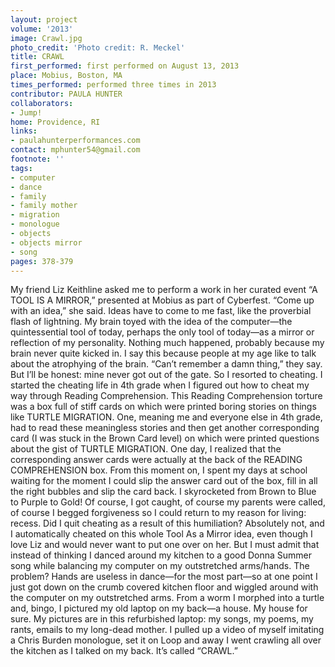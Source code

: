 ```yaml
---
layout: project
volume: '2013'
image: Crawl.jpg
photo_credit: 'Photo credit: R. Meckel'
title: CRAWL
first_performed: first performed on August 13, 2013
place: Mobius, Boston, MA
times_performed: performed three times in 2013
contributor: PAULA HUNTER
collaborators:
- Jump!
home: Providence, RI
links:
- paulahunterperformances.com
contact: mphunter54@gmail.com
footnote: ''
tags:
- computer
- dance
- family
- family mother
- migration
- monologue
- objects
- objects mirror
- song
pages: 378-379
---
```


My friend Liz Keithline asked me to perform a work in her curated event “A TOOL IS A MIRROR,” presented at Mobius as part of Cyberfest. “Come up with an idea,” she said. Ideas have to come to me fast, like the proverbial flash of lightning. My brain toyed with the idea of the computer—the quintessential tool of today, perhaps the only tool of today—as a mirror or reflection of my personality. Nothing much happened, probably because my brain never quite kicked in. I say this because people at my age like to talk about the atrophying of the brain. “Can’t remember a damn thing,” they say. But I’ll be honest: mine never got out of the gate. So I resorted to cheating. I started the cheating life in 4th grade when I figured out how to cheat my way through Reading Comprehension. This Reading Comprehension torture was a box full of stiff cards on which were printed boring stories on things like TURTLE MIGRATION. One, meaning me and everyone else in 4th grade, had to read these meaningless stories and then get another corresponding card (I was stuck in the Brown Card level) on which were printed questions about the gist of TURTLE MIGRATION. One day, I realized that the corresponding answer cards were actually at the back of the READING COMPREHENSION box. From this moment on, I spent my days at school waiting for the moment I could slip the answer card out of the box, fill in all the right bubbles and slip the card back. I skyrocketed from Brown to Blue to Purple to Gold! Of course, I got caught, of course my parents were called, of course I begged forgiveness so I could return to my reason for living: recess. Did I quit cheating as a result of this humiliation? Absolutely not, and I automatically cheated on this whole Tool As a Mirror idea, even though I love Liz and would never want to put one over on her. But I must admit that instead of thinking I danced around my kitchen to a good Donna Summer song while balancing my computer on my outstretched arms/hands. The problem? Hands are useless in dance—for the most part—so at one point I just got down on the crumb covered kitchen floor and wiggled around with the computer on my outstretched arms. From a worm I morphed into a turtle and, bingo, I pictured my old laptop on my back—a house. My house for sure. My pictures are in this refurbished laptop: my songs, my poems, my rants, emails to my long-dead mother. I pulled up a video of myself imitating a Chris Burden monologue, set it on Loop and away I went crawling all over the kitchen as I talked on my back. It’s called “CRAWL.”
